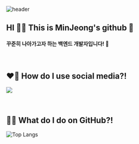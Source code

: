 ![header](https://capsule-render.vercel.app/api?type=waving&color=timeGradient&height=150&section=header&text=Welcome!&fontColor=000000&fontSize=40&fontAlign=15&fontAlignY=30)

<!-- ![header](https://capsule-render.vercel.app/api?type=transparent&height=100&text=Welcome!&fontColor=000000&fontSize=40&fontAlign=15&fontAlignY=20) -->
## HI 👋🏻 This is MinJeong's github 🧐
#### 꾸준히 나아가고자 하는 백엔드 개발자입니다! 🐜

<!--
**SMJminjeong/SMJminjeong** is a ✨ _special_ ✨ repository because its `README.md` (this file) appears on your GitHub profile.

Here are some ideas to get you started:

- 🔭 I’m currently working on ...
- 🌱 I’m currently learning ...
- 👯 I’m looking to collaborate on ...
- 🤔 I’m looking for help with ...
- 💬 Ask me about ...
- 📫 How to reach me: ...
- 😄 Pronouns: ...
- ⚡ Fun fact: ...
-->

</br>

## ❤️‍🔥 How do I use social media?!
<a href="https://code-logg.tistory.com/" target="_blank"><img src="https://img.shields.io/badge/TISTORY-E9568E?style=for-the-badge&logo=Tistory&logoColor=FFFFFF"/></a>
</br>

</br>

## 🧞‍♂️ What do I do on GitHub?!

<!--![Anurag's GitHub stats](https://github-readme-stats.vercel.app/api?username=SMJminjeong&show_icons=true&theme=buefy) -->
![Top Langs](https://github-readme-stats.vercel.app/api/top-langs/?username=anuraghazra&layout=compact)
</br>

<!-- [![Solved.ac 프로필](http://mazassumnida.wtf/api/v2/generate_badge?boj=mindong)](https://solved.ac/SMJminjeong) -->
